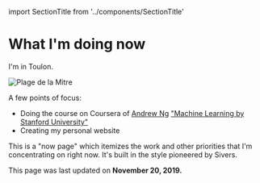 import SectionTitle from '../components/SectionTitle'

# What I'm doing now

I'm in Toulon.

<img src="/images/plage_de_la_mitre.jpeg" title="Plage de la Mitre" />

A few points of focus:
  * Doing the course on Coursera of [Andrew Ng][@andrewyng] ["Machine Learning by Stanford University"][ml-course]
  * Creating my personal website

This is a "now page" which itemizes the work and other priorities that I'm 
concentrating on right now. It's built in the style pioneered by Sivers.
  
This page was last updated on <strong>November 20, 2019.</strong>

[@andrewyng]: https://twitter.com/andrewyng
[ml-course]: https://www.coursera.org/learn/machine-learning